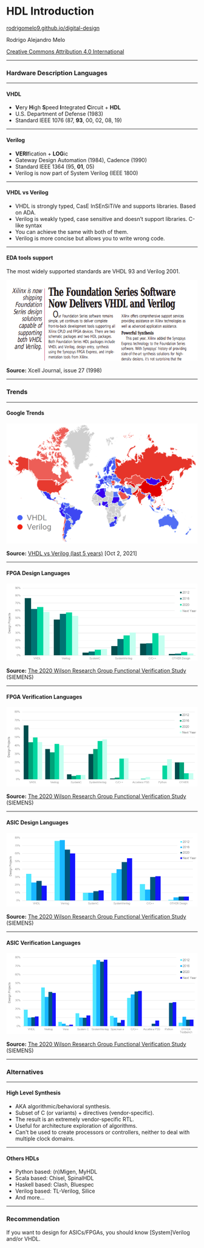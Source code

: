 <!-- .slide: data-background="#145A32" -->

# HDL Introduction

[rodrigomelo9.github.io/digital-design](https://rodrigomelo9.github.io/digital-design/)

Rodrigo Alejandro Melo

[Creative Commons Attribution 4.0 International](https://creativecommons.org/licenses/by/4.0/)

---

### Hardware Description Languages

----

#### VHDL

* **V**ery **H**igh **S**peed **I**ntegrated **C**ircuit + **HDL**
* U.S. Department of Defense (1983)
* Standard IEEE 1076 (87, **93**, 00, 02, 08, 19)

----

#### Verilog

* **VERI**fication + **LOG**ic
* Gateway Design Automation (1984), Cadence (1990)
* Standard IEEE 1364 (95, **01**, 05)
* Verilog is now part of System Verilog (IEEE 1800)

----

#### VHDL vs Verilog

* VHDL is strongly typed, CasE InSEnSiTiVe and supports libraries. Based on ADA.
* Verilog is weakly typed, case sensitive and doesn’t support libraries. C-like syntax
* You can achieve the same with both of them.
* Verilog is more concise but allows you to write wrong code.

----

#### EDA tools support

The most widely supported standards are VHDL 93 and Verilog 2001.

![Xcell27](images/hdl/xcell27.png)

**Source:** Xcell Journal, issue 27 (1998)

---

### Trends

----

#### Google Trends

![Google Trends](images/hdl/trends.png)

**Source:** [VHDL vs Verilog (last 5 years)](https://trends.google.com/trends/explore?date=today%205-y&q=VHDL,Verilog) [Oct 2, 2021]

----

#### FPGA Design Languages

![FPGA design languages](images/hdl/wrg-fpga-design-languages.png)

**Source:** [The 2020 Wilson Research Group Functional Verification Study](https://blogs.sw.siemens.com/verificationhorizons/2020/12/16/part-6-the-2020-wilson-research-group-functional-verification-study/) (SIEMENS)

----

#### FPGA Verification Languages

![FPGA verification languages](images/hdl/wrg-fpga-verif-languages.png)

**Source:** [The 2020 Wilson Research Group Functional Verification Study](https://blogs.sw.siemens.com/verificationhorizons/2020/12/16/part-6-the-2020-wilson-research-group-functional-verification-study/) (SIEMENS)

----

#### ASIC Design Languages

![ASIC design languages](images/hdl/wrg-asic-design-languages.png)

**Source:** [The 2020 Wilson Research Group Functional Verification Study](https://blogs.sw.siemens.com/verificationhorizons/2021/01/20/part-10-the-2020-wilson-research-group-functional-verification-study/) (SIEMENS)

----

#### ASIC Verification Languages

![ASIC verification languages](images/hdl/wrg-asic-verif-languages.png)

**Source:** [The 2020 Wilson Research Group Functional Verification Study](https://blogs.sw.siemens.com/verificationhorizons/2021/01/20/part-10-the-2020-wilson-research-group-functional-verification-study/) (SIEMENS)

---

### Alternatives

----

#### High Level Synthesis

* AKA algorithmic/behavioral synthesis.
* Subset of C (or variants) + directives (vendor-specific).
* The result is an extremely vendor-specific RTL.
* Useful for architecture exploration of algorithms.
* Can't be used to create processors or controllers, neither to deal with multiple clock domains.

----

#### Others HDLs

* Python based: (n)Migen, MyHDL
* Scala based: Chisel, SpinalHDL
* Haskell based: Clash, Bluespec
* Verilog based: TL-Verilog, Silice
* And more...

---

### Recommendation

If you want to design for ASICs/FPGAs, you should know [System]Verilog and/or VHDL.

